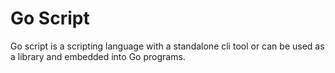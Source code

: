 # Go Script

Go script is a scripting language with a standalone cli tool or can be used as a library and embedded into Go programs.
